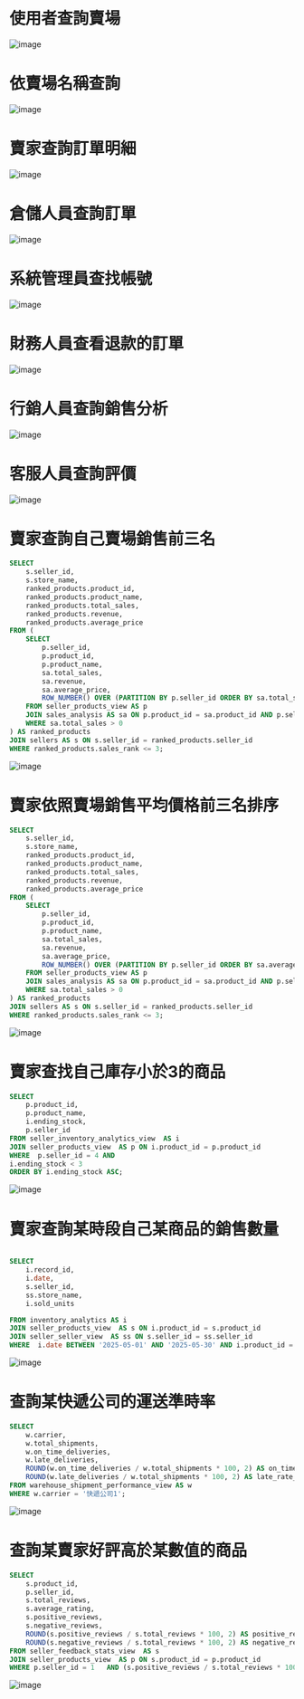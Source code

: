 # 使用者查詢賣場


![image](https://github.com/user-attachments/assets/09f9278c-3890-41b9-9f52-90426cdf9116)

# 依賣場名稱查詢  
![image](https://github.com/user-attachments/assets/a8328098-005e-4681-9b38-5bf0ca862227)

# 賣家查詢訂單明細
![image](https://github.com/user-attachments/assets/5934b074-0f2f-42b8-9483-a7cca0e64c7d)

# 倉儲人員查詢訂單
![image](https://github.com/user-attachments/assets/a7a84442-2672-4214-9f01-7442e1b32d72)

# 系統管理員查找帳號
![image](https://github.com/user-attachments/assets/09dc1e25-0bf4-4994-bd88-206bc2312322)

# 財務人員查看退款的訂單
![image](https://github.com/user-attachments/assets/087029ba-3859-4299-b4cb-85608f23d4db)

# 行銷人員查詢銷售分析
![image](https://github.com/user-attachments/assets/b4677665-4677-464b-9851-528ba28a0242)

# 客服人員查詢評價
![image](https://github.com/user-attachments/assets/6ac932cd-96f8-46e3-a652-fb57ed551158)

# 賣家查詢自己賣場銷售前三名
```sql
SELECT
    s.seller_id,
    s.store_name,
    ranked_products.product_id,
    ranked_products.product_name,
    ranked_products.total_sales,
    ranked_products.revenue,
    ranked_products.average_price
FROM (
    SELECT
        p.seller_id,
        p.product_id,
        p.product_name,
        sa.total_sales,
        sa.revenue,
        sa.average_price,
        ROW_NUMBER() OVER (PARTITION BY p.seller_id ORDER BY sa.total_sales DESC) AS sales_rank
    FROM seller_products_view AS p
    JOIN sales_analysis AS sa ON p.product_id = sa.product_id AND p.seller_id = 2
    WHERE sa.total_sales > 0
) AS ranked_products
JOIN sellers AS s ON s.seller_id = ranked_products.seller_id
WHERE ranked_products.sales_rank <= 3;
```
![image](https://github.com/user-attachments/assets/5abf9cb8-232b-4616-a554-7dbfa7b51260)



# 賣家依照賣場銷售平均價格前三名排序
```sql
SELECT
    s.seller_id,
    s.store_name,
    ranked_products.product_id,
    ranked_products.product_name,
    ranked_products.total_sales,
    ranked_products.revenue,
    ranked_products.average_price
FROM (
    SELECT
        p.seller_id,
        p.product_id,
        p.product_name,
        sa.total_sales,
        sa.revenue,
        sa.average_price,
        ROW_NUMBER() OVER (PARTITION BY p.seller_id ORDER BY sa.average_price DESC) AS sales_rank
    FROM seller_products_view AS p
    JOIN sales_analysis AS sa ON p.product_id = sa.product_id AND p.seller_id = 2
    WHERE sa.total_sales > 0
) AS ranked_products
JOIN sellers AS s ON s.seller_id = ranked_products.seller_id
WHERE ranked_products.sales_rank <= 3;
```
![image](https://github.com/user-attachments/assets/52ca9213-5414-4f86-b176-463c4e50a267)



# 賣家查找自己庫存小於3的商品
```sql
SELECT 
    p.product_id,
    p.product_name,
    i.ending_stock,
    p.seller_id
FROM seller_inventory_analytics_view  AS i
JOIN seller_products_view  AS p ON i.product_id = p.product_id
WHERE  p.seller_id = 4 AND
i.ending_stock < 3
ORDER BY i.ending_stock ASC;
```
![image](https://github.com/user-attachments/assets/11001939-0d58-4e38-81d8-0510c513c68f)


# 賣家查詢某時段自己某商品的銷售數量 
```sql

SELECT 
    i.record_id,
    i.date,
    s.seller_id,
    ss.store_name,
    i.sold_units

FROM inventory_analytics AS i
JOIN seller_products_view  AS s ON i.product_id = s.product_id
JOIN seller_seller_view  AS ss ON s.seller_id = ss.seller_id
WHERE  i.date BETWEEN '2025-05-01' AND '2025-05-30' AND i.product_id = 4;
```
![image](https://github.com/user-attachments/assets/60213996-99fa-4f6d-b163-215862704173)

# 查詢某快遞公司的運送準時率
```sql
SELECT 
    w.carrier,
    w.total_shipments,
    w.on_time_deliveries,
    w.late_deliveries,
    ROUND(w.on_time_deliveries / w.total_shipments * 100, 2) AS on_time_rate_percent,
    ROUND(w.late_deliveries / w.total_shipments * 100, 2) AS late_rate_percent
FROM warehouse_shipment_performance_view AS w
WHERE w.carrier = '快遞公司1';

```
![image](https://github.com/user-attachments/assets/0d8643e0-f42a-43ad-9a73-1f58782549c9)


# 查詢某賣家好評高於某數值的商品
```sql
SELECT 
    s.product_id,
    p.seller_id,
    s.total_reviews,
    s.average_rating,
    s.positive_reviews,
    s.negative_reviews,
    ROUND(s.positive_reviews / s.total_reviews * 100, 2) AS positive_review_rate,
    ROUND(s.negative_reviews / s.total_reviews * 100, 2) AS negative_review_rate
FROM seller_feedback_stats_view  AS s
JOIN seller_products_view  AS p ON s.product_id = p.product_id
WHERE p.seller_id = 1   AND (s.positive_reviews / s.total_reviews * 100) > 40;
```
![image](https://github.com/user-attachments/assets/05c96570-a1ea-49e1-b260-940cc020f5dc)

